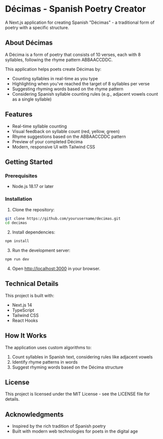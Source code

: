 # Décimas - Spanish Poetry Creator

A Next.js application for creating Spanish "Décimas" - a traditional form of poetry with a specific structure.

## About Décimas

A Décima is a form of poetry that consists of 10 verses, each with 8 syllables, following the rhyme pattern ABBAACCDDC.

This application helps poets create Décimas by:
- Counting syllables in real-time as you type
- Highlighting when you've reached the target of 8 syllables per verse
- Suggesting rhyming words based on the rhyme pattern
- Considering Spanish syllable counting rules (e.g., adjacent vowels count as a single syllable)

## Features

- Real-time syllable counting
- Visual feedback on syllable count (red, yellow, green)
- Rhyme suggestions based on the ABBAACCDDC pattern
- Preview of your completed Décima
- Modern, responsive UI with Tailwind CSS

## Getting Started

### Prerequisites

- Node.js 18.17 or later

### Installation

1. Clone the repository:
```bash
git clone https://github.com/yourusername/decimas.git
cd decimas
```

2. Install dependencies:
```bash
npm install
```

3. Run the development server:
```bash
npm run dev
```

4. Open [http://localhost:3000](http://localhost:3000) in your browser.

## Technical Details

This project is built with:
- Next.js 14
- TypeScript
- Tailwind CSS
- React Hooks

## How It Works

The application uses custom algorithms to:
1. Count syllables in Spanish text, considering rules like adjacent vowels
2. Identify rhyme patterns in words
3. Suggest rhyming words based on the Décima structure

## License

This project is licensed under the MIT License - see the LICENSE file for details.

## Acknowledgments

- Inspired by the rich tradition of Spanish poetry
- Built with modern web technologies for poets in the digital age
